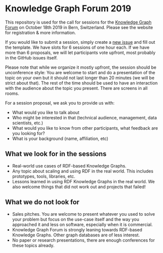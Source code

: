 # Knowledge Graph Forum 2019

This repository is used for the call for sessions for the [Knowledge Graph Forum](https://dinacon.ch/knowledge-graph-forum-2019/) on October 18th 2019 in Bern, Switzerland.
Please see the website for registration & more information.

If you would like to submit a session, simply create a [new issue](https://github.com/zazuko/knowledge-graph-forum/issues/new) and fill out the template.
We have slots for 6 sessions of one hour each.
If we have more than 6 proposals, we will let participants vote upfront, most probably in the GitHub issues itself.

Please note that while we organize it mostly upfront, the session should be unconference style: You are welcome to start and do a presentation of the topic on your own but it should not last longer than 20 minutes (we will be strict about that). The rest of the time should be used to have an interaction with the audience about the topic you present. There are screens in all rooms.

For a session proposal, we ask you to provide us with:
- What would you like to talk about
- Who might be interested in that (technical audience, management, data scientists, etc.)
- What would you like to know from other participants, what feedback are you looking for?
- What is your background (name, affiliation, etc)

## What we look for in the sessions

* Real-world use cases of RDF-based Knowledge Graphs.
* Any topic about scaling and using RDF in the real world. This includes prototypes, tools, libraries, etc.
* Lessons learned in using RDF Knowledge Graphs in the real world. We also welcome things that did not work out and projects that failed!

## What we do not look for

* Sales pitches. You are welcome to present whatever you used to solve your problem but focus on the use-case itself and the way you approached it and less on software, especially when it is commercial.
* Knowledge Graph Forum is strongly leaning towards RDF-based Knowledge Graphs. Other graph databases are of less interest.
* No paper or research presentations, there are enough conferences for these topics already.
